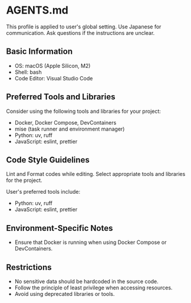 # AGENTS.md

This profile is applied to user's global setting.
Use Japanese for communication.
Ask questions if the instructions are unclear.

## Basic Information

- OS: macOS (Apple Silicon, M2)
- Shell: bash
- Code Editor: Visual Studio Code

## Preferred Tools and Libraries

Consider using the following tools and libraries for your project:

- Docker, Docker Compose, DevContainers
- mise (task runner and environment manager)
- Python: uv, ruff
- JavaScript: eslint, prettier

## Code Style Guidelines

Lint and Format codes while editing. Select appropriate tools and libraries for the project.

User's preferred tools include:

- Python: uv, ruff
- JavaScript: eslint, prettier

## Environment-Specific Notes

- Ensure that Docker is running when using Docker Compose or DevContainers.

## Restrictions

- No sensitive data should be hardcoded in the source code.
- Follow the principle of least privilege when accessing resources.
- Avoid using deprecated libraries or tools.
